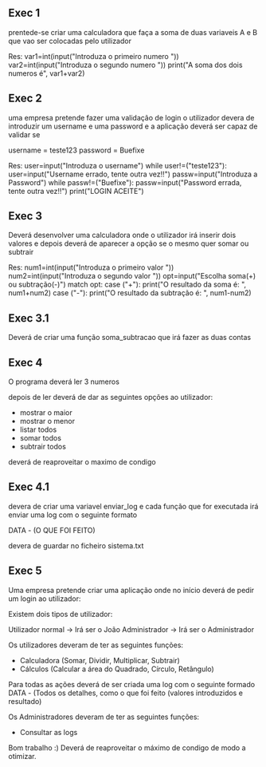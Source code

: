 ## Exec 1
prentede-se criar uma calculadora que faça
a soma de duas variaveis 
A e B que vao ser colocadas pelo utilizador

Res:
var1=int(input("Introduza o primeiro numero "))
var2=int(input("Introduza o segundo numero "))
print("A soma dos dois numeros é", var1+var2)

## Exec 2
uma empresa pretende fazer uma validação de login
o utilizador devera de introduzir um username e uma password
e a aplicação deverá ser capaz de validar se

username = teste123
password = Buefixe

Res:
user=input("Introduza o username")
while user!=("teste123"):
    user=input("Username errado, tente outra vez!!")
passw=input("Introduza a Password")
while passw!=("Buefixe"):
    passw=input("Password errada, tente outra vez!!")
print("LOGIN ACEITE")

## Exec 3
Deverá desenvolver uma calculadora onde
o utilizador irá inserir dois valores
e depois deverá de aparecer a opção se o mesmo quer 
somar ou subtrair 

Res:
num1=int(input("Introduza o primeiro valor "))
num2=int(input("Introduza o segundo valor "))
opt=input("Escolha soma(+) ou subtração(-)")
match opt:
    case ("+"):
        print("O resultado da soma é: ", num1+num2)
    case ("-"):
        print("O resultado da subtração é: ", num1-num2)

## Exec 3.1 
Deverá de criar uma função soma_subtracao
que irá fazer as duas contas



## Exec 4
O programa deverá ler 3 numeros

depois de ler deverá de dar as seguintes opções ao utilizador:

- mostrar o maior
- mostrar o menor
- listar todos
- somar todos
- subtrair todos

deverá de reaproveitar o maximo de condigo 

## Exec 4.1

devera de criar uma variavel enviar_log
e cada função que for executada irá enviar uma log com o seguinte formato

DATA - (O QUE FOI FEITO)

devera de guardar no ficheiro sistema.txt

## Exec 5 


Uma empresa pretende criar uma aplicação onde no início
deverá de pedir um login ao utilizador:

Existem dois tipos de utilizador:

Utilizador normal -> Irá ser o João
Administrador -> Irá ser o Administrador

Os utilizadores deveram de ter as seguintes funções:

- Calculadora (Somar, Dividir, Multiplicar, Subtrair)
- Cálculos (Calcular a área do Quadrado, Círculo, Retângulo)

Para todas as ações deverá de ser criada uma log com o seguinte formado
DATA - (Todos os detalhes, como o que foi feito (valores introduzidos e resultado)

Os Administradores deveram de ter as seguintes funções:

- Consultar as logs

Bom trabalho :)
Deverá de reaproveitar o máximo de condigo de modo a otimizar.
